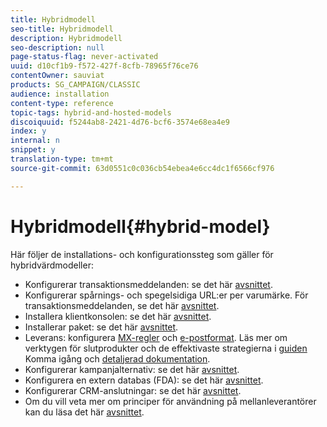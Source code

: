 ```yaml
---
title: Hybridmodell
seo-title: Hybridmodell
description: Hybridmodell
seo-description: null
page-status-flag: never-activated
uuid: d10cf1b9-f572-427f-8cfb-78965f76ce76
contentOwner: sauviat
products: SG_CAMPAIGN/CLASSIC
audience: installation
content-type: reference
topic-tags: hybrid-and-hosted-models
discoiquuid: f5244ab8-2421-4d76-bcf6-3574e68ea4e9
index: y
internal: n
snippet: y
translation-type: tm+mt
source-git-commit: 63d0551c0c036cb54ebea4e6cc4dc1f6566cf976

---
```



# Hybridmodell{#hybrid-model}

Här följer de installations- och konfigurationssteg som gäller för hybridvärdmodeller:

* Konfigurerar transaktionsmeddelanden: se det här [avsnittet](../../message-center/using/transactional-messaging-architecture.md).
* Konfigurerar spårnings- och spegelsidiga URL:er per varumärke. För transaktionsmeddelanden, se det här [avsnittet](../../message-center/using/configuring-multibranding.md).
* Installera klientkonsolen: se det här [avsnittet](../../installation/using/installing-the-client-console.md).
* Installerar paket: se det här [avsnittet](../../installation/using/installing-campaign-standard-packages.md).
* Leverans: konfigurera [MX-regler](../../installation/using/email-deliverability.md#mx-configuration) och [e-postformat](../../installation/using/email-deliverability.md#managing-email-formats). Läs mer om verktygen för slutprodukter och de effektivaste strategierna i [guiden](https://docs.campaign.adobe.com/doc/AC/getting_started/EN/deliverability.html) Komma igång och [detaljerad dokumentation](../../delivery/using/about-deliverability.md).
* Konfigurerar kampanjalternativ: se det här [avsnittet](../../installation/using/configuring-campaign-options.md).
* Konfigurera en extern databas (FDA): se det här [avsnittet](../../platform/using/about-fda.md).
* Konfigurerar CRM-anslutningar: se det här [avsnittet](../../platform/using/crm-connectors.md).
* Om du vill veta mer om principer för användning på mellanleverantörer kan du läsa det här [avsnittet](../../installation/using/mid-sourcing-deployment.md).


